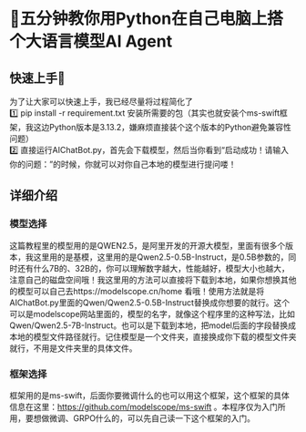 # 🤖五分钟教你用Python在自己电脑上搭个大语言模型AI Agent
## 快速上手🙋
为了让大家可以快速上手，我已经尽量将过程简化了\
1️⃣ pip install -r requirement.txt 安装所需要的包（其实也就安装个ms-swift框架，我这边Python版本是3.13.2，嫌麻烦直接装个这个版本的Python避免兼容性问题）\
2️⃣ 直接运行AIChatBot.py，首先会下载模型，然后当你看到“启动成功！请输入你的问题：”的时候，你就可以对你自己本地的模型进行提问喽！

## 详细介绍
### 模型选择
这篇教程里的模型用的是QWEN2.5，是阿里开发的开源大模型，里面有很多个版本，我这里用的是基模，这里用的是Qwen2.5-0.5B-Instruct，是0.5B参数的，同时还有什么7B的、32B的，你可以理解数字越大，性能越好，模型大小也越大，注意自己的磁盘空间哦！我这里用的方法可以直接将下载到本地，如果你想换其他的模型可以自己去https://modelscope.cn/home
看哦！使用方法就是将AIChatBot.py里面的Qwen/Qwen2.5-0.5B-Instruct替换成你想要的就行。这个可以是modelscope网站里面的，模型的名字，就像这个程序里的这种写法，比如Qwen/Qwen2.5-7B-Instruct。也可以是下载到本地，把model后面的字段替换成本地的模型文件路径就行。记住模型是一个文件夹，直接换成你下载的模型文件夹就行，不用是文件夹里的具体文件。
### 框架选择
框架用的是ms-swift，后面你要微调什么的也可以用这个框架，这个框架的具体信息在这里：https://github.com/modelscope/ms-swift
。本程序仅为入门所用，要想做微调、GRPO什么的，可以先自己读一下这个框架的入门。

